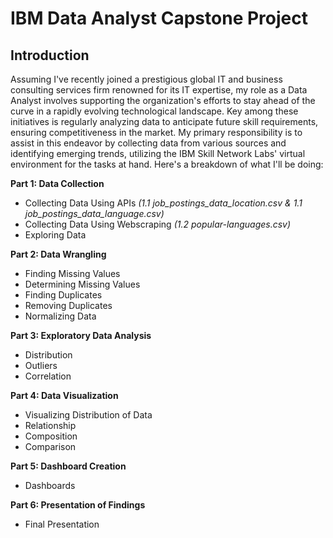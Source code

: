 # IBM Data Analyst Capstone Project
## Introduction

Assuming I've recently joined a prestigious global IT and business consulting services firm renowned for its IT expertise, my role as a Data Analyst involves supporting the organization's efforts to stay ahead of the curve in a rapidly evolving technological landscape. Key among these initiatives is regularly analyzing data to anticipate future skill requirements, ensuring competitiveness in the market. My primary responsibility is to assist in this endeavor by collecting data from various sources and identifying emerging trends, utilizing the IBM Skill Network Labs' virtual environment for the tasks at hand. Here's a breakdown of what I'll be doing:

**Part 1: Data Collection**
- Collecting Data Using APIs <i>(1.1 job_postings_data_location.csv & 1.1 job_postings_data_language.csv)</i>
- Collecting Data Using Webscraping<i> (1.2 popular-languages.csv)</i>
- Exploring Data

**Part 2: Data Wrangling**
- Finding Missing Values
- Determining Missing Values
- Finding Duplicates
- Removing Duplicates
- Normalizing Data

**Part 3: Exploratory Data Analysis**
- Distribution
- Outliers
- Correlation

**Part 4: Data Visualization**
- Visualizing Distribution of Data
- Relationship
- Composition
- Comparison

**Part 5: Dashboard Creation**
- Dashboards

**Part 6: Presentation of Findings**
- Final Presentation
